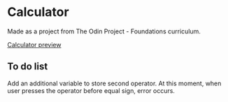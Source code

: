 # Calculator

Made as a project from The Odin Project - Foundations curriculum.

[Calculator preview](https://veejaypl.github.io/odin-calculator/)

## To do list

Add an additional variable to store second operator. At this moment, when user presses the operator before equal sign, error occurs.
